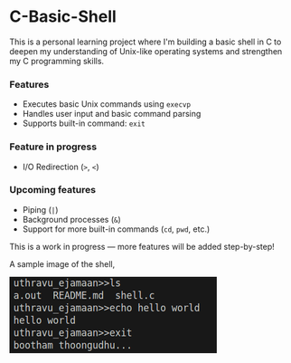 # C-Basic-Shell

This is a personal learning project where I'm building a basic shell in C to deepen my understanding of Unix-like operating systems and strengthen my C programming skills.

### Features
- Executes basic Unix commands using `execvp`
- Handles user input and basic command parsing
- Supports built-in command: `exit`

### Feature in progress
- I/O Redirection (`>`, `<`)
  
### Upcoming features
- Piping (`|`)
- Background processes (`&`)
- Support for more built-in commands (`cd`, `pwd`, etc.)

This is a work in progress — more features will be added step-by-step!

A sample image of the shell,

![shell sample png](image.png)
